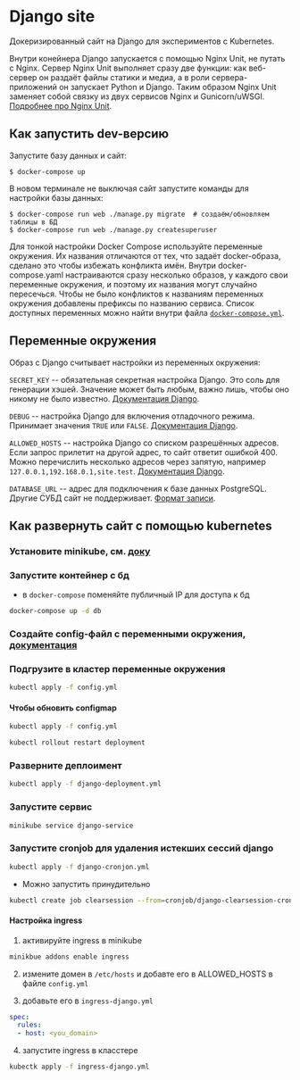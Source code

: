 # Django site

Докеризированный сайт на Django для экспериментов с Kubernetes.

Внутри конейнера Django запускается с помощью Nginx Unit, не путать с Nginx. Сервер Nginx Unit выполняет сразу две функции: как веб-сервер он раздаёт файлы статики и медиа, а в роли сервера-приложений он запускает Python и Django. Таким образом Nginx Unit заменяет собой связку из двух сервисов Nginx и Gunicorn/uWSGI. [Подробнее про Nginx Unit](https://unit.nginx.org/).

## Как запустить dev-версию

Запустите базу данных и сайт:

```shell-session
$ docker-compose up
```

В новом терминале не выключая сайт запустите команды для настройки базы данных:

```shell-session
$ docker-compose run web ./manage.py migrate  # создаём/обновляем таблицы в БД
$ docker-compose run web ./manage.py createsuperuser
```

Для тонкой настройки Docker Compose используйте переменные окружения. Их названия отличаются от тех, что задаёт docker-образа, сделано это чтобы избежать конфликта имён. Внутри docker-compose.yaml настраиваются сразу несколько образов, у каждого свои переменные окружения, и поэтому их названия могут случайно пересечься. Чтобы не было конфликтов к названиям переменных окружения добавлены префиксы по названию сервиса. Список доступных переменных можно найти внутри файла [`docker-compose.yml`](./docker-compose.yml).

## Переменные окружения

Образ с Django считывает настройки из переменных окружения:

`SECRET_KEY` -- обязательная секретная настройка Django. Это соль для генерации хэшей. Значение может быть любым, важно лишь, чтобы оно никому не было известно. [Документация Django](https://docs.djangoproject.com/en/3.2/ref/settings/#secret-key).

`DEBUG` -- настройка Django для включения отладочного режима. Принимает значения `TRUE` или `FALSE`. [Документация Django](https://docs.djangoproject.com/en/3.2/ref/settings/#std:setting-DEBUG).

`ALLOWED_HOSTS` -- настройка Django со списком разрешённых адресов. Если запрос прилетит на другой адрес, то сайт ответит ошибкой 400. Можно перечислить несколько адресов через запятую, например `127.0.0.1,192.168.0.1,site.test`. [Документация Django](https://docs.djangoproject.com/en/3.2/ref/settings/#allowed-hosts).

`DATABASE_URL` -- адрес для подключения к базе данных PostgreSQL. Другие СУБД сайт не поддерживает. [Формат записи](https://github.com/jacobian/dj-database-url#url-schema).

## Как развернуть сайт с помощью kubernetes

### Установите minikube, см. [доку](https://minikube.sigs.k8s.io/docs/start/)

### Запустите контейнер с бд
- в `docker-compose` поменяйте публичный IP для доступа к бд

```sh 
docker-compose up -d db 
```

### Создайте config-файл с переменными окружения, [документация](https://kubernetes.io/docs/tasks/configure-pod-container/configure-pod-configmap/)

### Подгрузите в кластер переменные окружения

```sh 
kubectl apply -f config.yml
```

#### Чтобы обновить configmap 

```sh 
kubectl apply -f config.yml
```

```sh 
kubectl rollout restart deployment
```

### Разверните деплоимент

```sh 
kubectl apply -f django-deployment.yml
```

### Запустите сервис

```sh 
minikube service django-service
```

### Запустите cronjob для удаления истекших сессий django 

```sh 
kubectl apply -f django-cronjon.yml
```

- Можно запустить принудительно


```sh 
kubectl create job clearsession --from=cronjob/django-clearsession-cronjob 
```

#### Настройка ingress

1. активируйте ingress в minikube

```sh 
minikbue addons enable ingress
```

2. измените домен в `/etc/hosts` и добавте его в ALLOWED_HOSTS в файле `config.yml`

3. добавьте его в `ingress-django.yml`

```yaml 
spec:
  rules:
  - host: <you_domain>
```

4. запустите ingress в класстере

```sh 
kubectk apply -f ingress-django.yml
```
